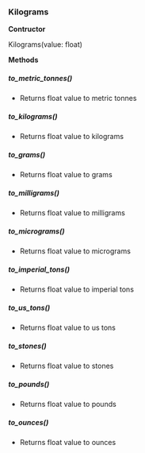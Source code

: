 ### Kilograms
**Contructor**

Kilograms(value: float)

**Methods**
##### to_metric_tonnes()
  - Returns float value to metric tonnes
##### to_kilograms()
-  Returns float value to kilograms
##### to_grams()
-  Returns float value to grams
##### to_milligrams()
-  Returns float value to milligrams
##### to_micrograms()
-  Returns float value to micrograms
##### to_imperial_tons()
-  Returns float value to imperial tons
##### to_us_tons()
-  Returns float value to us tons
##### to_stones()
-  Returns float value to stones
##### to_pounds()
-  Returns float value to pounds
##### to_ounces()
- Returns float value to ounces